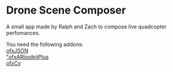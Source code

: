 # Drone Scene Composer

A small app made by Ralph and Zach to compose live quadcopter perfomances.

You need the following addons:<br />
<a href="https://github.com/jefftimesten/ofxJSON">ofxJSON<br />
<a href="https://github.com/fishkingsin/ofxARtoolkitPlus">"ofxARtoolkitPlus<br />
<a href="https://github.com/kylemcdonald/ofxCv">ofxCv<br />
